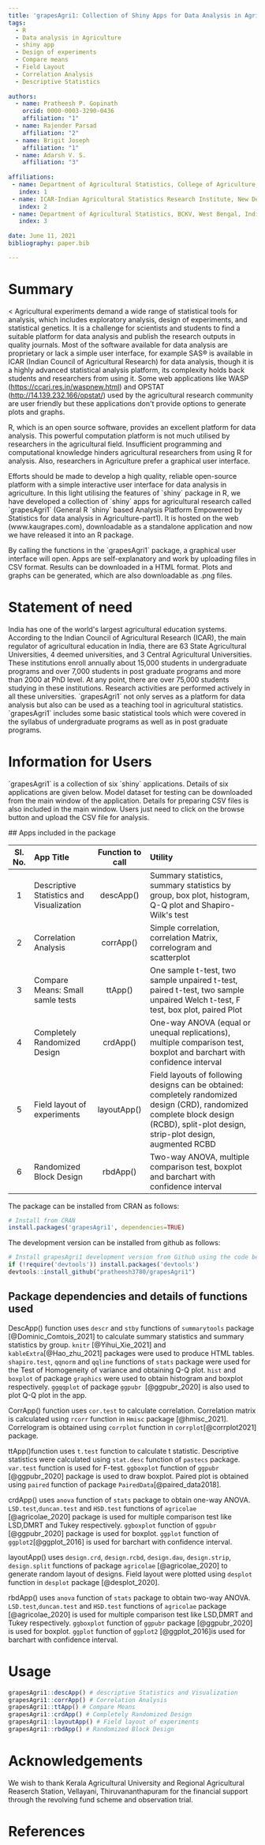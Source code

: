 ```yaml
---
title: 'grapesAgri1: Collection of Shiny Apps for Data Analysis in Agriculture'
tags:
  - R
  - Data analysis in Agriculture
  - shiny app
  - Design of experiments
  - Compare means
  - Field Layout
  - Correlation Analysis
  - Descriptive Statistics
  
authors:
  - name: Pratheesh P. Gopinath
    orcid: 0000-0003-3290-0436
    affiliation: "1"
  - name: Rajender Parsad
    affiliation: "2"
  - name: Brigit Joseph
    affiliation: "1"
  - name: Adarsh V. S.
    affiliation: "3"
    
affiliations:
 - name: Department of Agricultural Statistics, College of Agriculture, Vellayani, Kerala Agricultural University, Kerala, India.
   index: 1
 - name: ICAR-Indian Agricultural Statistics Research Institute, New Delhi, India.
   index: 2
 - name: Department of Agricultural Statistics, BCKV, West Bengal, India
   index: 3
   
date: June 11, 2021 
bibliography: paper.bib

---
```


# Summary

<
Agricultural experiments demand a wide range of statistical tools for analysis, which includes exploratory analysis, design of experiments, and statistical genetics. It is a challenge for scientists and students to find a suitable platform for data analysis and publish the research outputs in quality journals. Most of the software available for data analysis are proprietary or lack a simple user interface, for example SAS&reg; is available in ICAR (Indian Council of Agricultural Research) for data analysis, though it is a highly advanced statistical analysis platform, its complexity holds back students and researchers from using it. Some web applications like WASP (https://ccari.res.in/waspnew.html) and OPSTAT (http://14.139.232.166/opstat/) used by the agricultural research community are user friendly but these applications don't provide options to generate plots and graphs.
</p>
<p>
R, which is an open source software, provides an excellent platform for data analysis. This powerful computation platform is not much utilised by researchers in the agricultural field. Insufficient programming and computational knowledge hinders agricultural researchers from using R for analysis. Also, researchers in Agriculture prefer a graphical user interface.
</p>
<p>
Efforts should be made to develop a high quality, reliable open-source platform with a simple interactive user interface for data analysis in agriculture. In this light utilising the features of `shiny` package in R, we have developed a collection of `shiny` apps for agricultural research called `grapesAgri1` (General R `shiny` based Analysis Platform Empowered by Statistics for data analysis in Agriculture-part1). It is hosted on the web (www.kaugrapes.com), downloadable as a standalone application and now we have released it into an R package.
</p>
<p>
By calling the functions in the `grapesAgri1` package, a graphical user interface will open. Apps are self-explanatory and work by uploading files in  CSV format. Results can be downloaded in a HTML format. Plots and graphs can be generated, which are also downloadable as .png files.
</p>

# Statement of need
<p>
India has one of the world's largest agricultural education systems. According to the Indian Council of Agricultural Research (ICAR), the main regulator of agricultural education in India, there are 63 State Agricultural Universities, 4 deemed universities, and 3 Central Agricultural Universities. These institutions enroll annually about 15,000 students in undergraduate programs and over 7,000 students in post graduate programs and more than 2000 at PhD level. At any point, there are over 75,000 students studying in these institutions. Research activities are performed actively in all these universities. `grapesAgri1` not only serves as a platform for data analysis but also can be used as a teaching tool in agricultural statistics. `grapesAgri1` includes some basic statistical tools which were covered in the syllabus of undergraduate programs as well as in post graduate programs.

</p>

# Information for Users

<p>
`grapesAgri1` is a collection of six `shiny` applications. Details of six applications are given below. Model dataset for testing can be downloaded from the main window of the application. Details for preparing CSV files is also included in the main window. Users just need to click on the browse button and upload the CSV file for analysis.
</p>
## Apps included in the package

|Sl. No.| App Title | Function to call |Utility|
|:-----:| :----------- | :-----------:|:----------------|
|1|Descriptive Statistics and Visualization   | descApp()      |Summary statistics, summary statistics by group, box plot, histogram, Q-Q plot and Shapiro-Wilk's test|
|2|Correlation Analysis   | corrApp()      | Simple correlation, correlation Matrix, correlogram and scatterplot|
|3|Compare Means: Small samle tests  | ttApp()      | One sample t-test, two sample unpaired t-test, paired t-test, two sample unpaired Welch t-test, F test, box plot, paired Plot|
|4|Completely Randomized Design  | crdApp()      |One-way ANOVA (equal or unequal replications), multiple comparison test, boxplot and barchart with confidence interval|
|5|Field layout of experiments | layoutApp()      |Field layouts of following designs can be obtained: completely randomized design (CRD), randomized complete block design (RCBD), split-plot design, strip-plot design, augmented RCBD|
|6|Randomized Block Design  | rbdApp()      |Two-way ANOVA, multiple comparison test, boxplot and barchart with confidence interval|

The package can be installed from CRAN as follows:

``` r
# Install from CRAN
install.packages('grapesAgri1', dependencies=TRUE)
```

The development version can be installed from github as follows:

``` r
# Install grapesAgri1 development version from Github using the code below:
if (!require('devtools')) install.packages('devtools')
devtools::install_github("pratheesh3780/grapesAgri1")
```

## Package dependencies and details of functions used 

DescApp() function uses `descr` and `stby` functions of `summarytools` package [@Dominic_Comtois_2021] to calculate summary statistics and summary statistics by group. `knitr` [@Yihui_Xie_2021] and `kableExtra`[@Hao_zhu_2021] packages were used to produce HTML tables. `shapiro.test`, `qqnorm` and `qqline` functions of `stats` package were used for the Test of Homogeneity of variance and obtaining Q-Q plot. `hist` and `boxplot` of package `graphics` were used to obtain histogram and boxplot respectively. `ggqqplot` of package `ggpubr `[@ggpubr_2020] is also used to plot Q-Q plot in the app.

CorrApp() function uses `cor.test` to calculate correlation. Correlation matrix is calculated using `rcorr` function in `Hmisc` package [@hmisc_2021]. Correlogram is obtained using `corrplot` function in `corrplot`[@corrplot2021] package.

ttApp()function uses `t.test` function to calculate t statistic. Descriptive statistics were calculated using `stat.desc` function of `pastecs` package. `var.test` function is used for F-test. `ggboxplot` function of `ggpubr` [@ggpubr_2020] package is used to draw boxplot. Paired plot is obtained using `paired` function of package `PairedData`[@paired_data2018].

crdApp() uses `anova` function of `stats` package to obtain one-way ANOVA. `LSD.test`,`duncan.test` and `HSD.test` functions of `agricolae` [@agricolae_2020] package is used for multiple comparison test like LSD,DMRT and Tukey respectively. `ggboxplot` function of `ggpubr` [@ggpubr_2020] package is used for boxplot. `ggplot` function of `ggplot2`[@ggplot_2016] is used for barchart with confidence interval.

layoutApp() uses `design.crd`, `design.rcbd`, `design.dau`, `design.strip`, `design.split` functions of package `agricolae` [@agricolae_2020] to generate random layout of designs. Field layout were plotted using `desplot` function in `desplot` package [@desplot_2020].

rbdApp() uses `anova` function of `stats` package to obtain two-way ANOVA. `LSD.test`,`duncan.test` and `HSD.test` functions of `agricolae` package [@agricolae_2020] is used for multiple comparison test like LSD,DMRT and Tukey respectively. `ggboxplot` function of `ggpubr` package [@ggpubr_2020] is used for boxplot. `ggplot` function of `ggplot2` [@ggplot_2016]is used for barchart with confidence interval.

# Usage
``` r
grapesAgri1::descApp() # descriptive Statistics and Visualization 
grapesAgri1::corrApp() # Correlation Analysis
grapesAgri1::ttApp() # Compare Means
grapesAgri1::crdApp() # Completely Randomized Design
grapesAgri1::layoutApp() # Field layout of experiments
grapesAgri1::rbdApp() # Randomized Block Design 
```
# Acknowledgements

We wish to thank Kerala Agricultural University and Regional Agricultural Reaserch Station, Vellayani, Thiruvananthapuram for the financial support through the revolving fund scheme and observation trial.

# References
